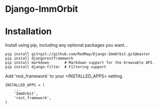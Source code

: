 # Django-ImmOrbit

# Installation

Install using pip, including any optional packages you want...

````
pip install git+git://github.com/RedMap/Django-ImmOrbit.git@master
pip install djangorestframework
pip install markdown       # Markdown support for the browsable API.
pip install django-filter  # Filtering support
````

Add 'rest_framework' to your <INSTALLED_APPS> setting.

````
INSTALLED_APPS = (
    ...
    'ImmOrbit',
    'rest_framework',
)
````
